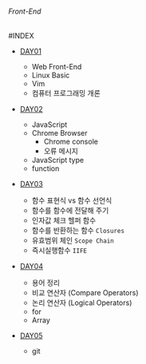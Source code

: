 ###### Front-End

#INDEX

- [DAY01](./DAY01/README.md)
	- Web Front-End
	- Linux Basic
	- Vim
	- 컴퓨터 프로그래밍 개론

- [DAY02](./DAY02/README.md)
	- JavaScript
	- Chrome Browser 
		- Chrome console
		- 오류 메시지
	- JavaScript type
	- function

- [DAY03](./DAY03/README.md)
	- 함수 표현식 vs 함수 선언식
	- 함수를 함수에 전달해 주기
	- 인자값 체크 헬퍼 함수
	- 함수를 반환하는 함수 `Closures`
	- 유효범위 체인 `Scope Chain`
	- 즉시실행함수 `IIFE`
	
- [DAY04](./DAY04/README.md)
	- 용어 정리
	- 비교 연산자 (Compare Operators)
	- 논리 연산자 (Logical Operators)
	- for
	- Array

- [DAY05](./DAY05/README.md)
	- git